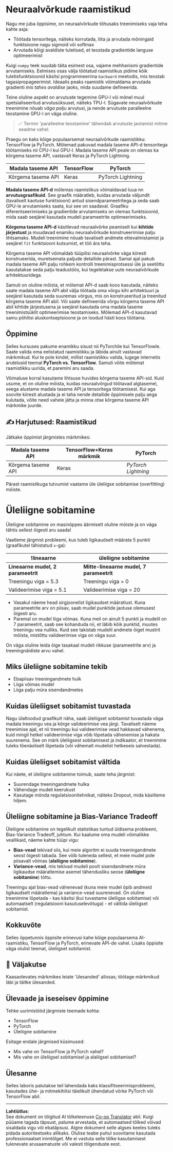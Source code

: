 <!--
CO_OP_TRANSLATOR_METADATA:
{
  "original_hash": "b5466bcedc3c75aa35476270362f626a",
  "translation_date": "2025-10-11T11:16:07+00:00",
  "source_file": "15-rag-and-vector-databases/data/frameworks.md",
  "language_code": "et"
}
-->
# Neuraalvõrkude raamistikud

Nagu me juba õppisime, on neuraalvõrkude tõhusaks treenimiseks vaja teha kahte asja:

* Töötada tensoritega, näiteks korrutada, liita ja arvutada mõningaid funktsioone nagu sigmoid või softmax
* Arvutada kõigi avaldiste tuletised, et teostada gradientide languse optimeerimist

Kuigi `numpy` teek suudab täita esimest osa, vajame mehhanismi gradientide arvutamiseks. Eelmises osas välja töötatud raamistikus pidime kõik tuletisfunktsioonid käsitsi programmeerima `backward` meetodis, mis teostab tagasipropageerimist. Ideaalis peaks raamistik võimaldama arvutada gradienti *mis tahes avaldise* jaoks, mida suudame defineerida.

Teine oluline aspekt on arvutuste tegemine GPU-l või mõnel muul spetsialiseeritud arvutusüksusel, näiteks TPU-l. Sügavate neuraalvõrkude treenimine nõuab *väga palju* arvutusi, ja nende arvutuste paralleelne teostamine GPU-l on väga oluline.

> ✅ Termin 'paralleelne teostamine' tähendab arvutuste jaotamist mitme seadme vahel.

Praegu on kaks kõige populaarsemat neuraalvõrkude raamistikku: TensorFlow ja PyTorch. Mõlemad pakuvad madala taseme API-d tensoritega töötamiseks nii CPU-l kui GPU-l. Madala taseme API peale on olemas ka kõrgema taseme API, vastavalt Keras ja PyTorch Lightning.

Madala taseme API | TensorFlow | PyTorch
------------------|-----------------------|-----------------------
Kõrgema taseme API | Keras | PyTorch Lightning

**Madala taseme API-d** mõlemas raamistikus võimaldavad luua nn **arvutusgraafikuid**. See graafik määratleb, kuidas arvutada väljundit (tavaliselt kaotuse funktsiooni) antud sisendparameetritega ja seda saab GPU-le arvutamiseks saata, kui see on saadaval. Graafiku diferentseerimiseks ja gradientide arvutamiseks on olemas funktsioonid, mida saab seejärel kasutada mudeli parameetrite optimeerimiseks.

**Kõrgema taseme API-d** käsitlevad neuraalvõrke peamiselt kui **kihtide järjestust** ja muudavad enamiku neuraalvõrkude konstrueerimise palju lihtsamaks. Mudeli treenimine nõuab tavaliselt andmete ettevalmistamist ja seejärel `fit` funktsiooni kutsumist, et töö ära teha.

Kõrgema taseme API võimaldab tüüpilisi neuraalvõrke väga kiiresti konstrueerida, muretsemata paljude detailide pärast. Samal ajal pakub madala taseme API palju rohkem kontrolli treenimisprotsessi üle ja seetõttu kasutatakse seda palju teadustöös, kui tegeletakse uute neuraalvõrkude arhitektuuridega.

Samuti on oluline mõista, et mõlemat API-d saab koos kasutada, näiteks saate madala taseme API abil välja töötada oma võrgu kihi arhitektuuri ja seejärel kasutada seda suuremas võrgus, mis on konstrueeritud ja treenitud kõrgema taseme API abil. Või saate defineerida võrgu kõrgema taseme API abil kihtide järjestusena ja seejärel kasutada oma madala taseme treenimistsüklit optimeerimise teostamiseks. Mõlemad API-d kasutavad samu põhilisi aluskontseptsioone ja on loodud hästi koos töötama.

## Õppimine

Selles kursuses pakume enamikku sisust nii PyTorchile kui TensorFlowle. Saate valida oma eelistatud raamistikku ja läbida ainult vastavad märkmikud. Kui te pole kindel, millist raamistikku valida, lugege internetis arutelusid teemal **PyTorch vs. TensorFlow**. Samuti võite mõlemat raamistikku uurida, et paremini aru saada.

Võimaluse korral kasutame lihtsuse huvides kõrgema taseme API-sid. Kuid usume, et on oluline mõista, kuidas neuraalvõrgud töötavad algtasemel, seega alustame madala taseme API ja tensoritega töötamisest. Kui aga soovite kiiresti alustada ja ei taha nende detailide õppimisele palju aega kulutada, võite need vahele jätta ja minna otse kõrgema taseme API märkmike juurde.

## ✍️ Harjutused: Raamistikud

Jätkake õppimist järgmistes märkmikes:

Madala taseme API | TensorFlow+Keras märkmik | PyTorch
------------------|--------------------------|-----------------------
Kõrgema taseme API | Keras | *PyTorch Lightning*

Pärast raamistikuga tutvumist vaatame üle üleliigse sobitamise (overfitting) mõiste.

# Üleliigne sobitamine

Üleliigne sobitamine on masinõppes äärmiselt oluline mõiste ja on väga tähtis sellest õigesti aru saada!

Vaatleme järgmist probleemi, kus tuleb ligikaudselt määrata 5 punkti (graafikutel tähistatud `x`-ga):

!lineaarne | üleliigne sobitamine
-------------------------|--------------------------
**Lineaarne mudel, 2 parameetrit** | **Mitte-lineaarne mudel, 7 parameetrit**
Treeningu viga = 5.3 | Treeningu viga = 0
Valideerimise viga = 5.1 | Valideerimise viga = 20

* Vasakul näeme head sirgjoonelist ligikaudset määratlust. Kuna parameetrite arv on piisav, saab mudel punktide jaotuse olemusest õigesti aru.
* Paremal on mudel liiga võimas. Kuna meil on ainult 5 punkti ja mudelil on 7 parameetrit, saab see kohanduda nii, et läbib kõik punktid, muutes treeningu vea nulliks. Kuid see takistab mudelil andmete õiget mustrit mõista, mistõttu valideerimise viga on väga suur.

On väga oluline leida õige tasakaal mudeli rikkuse (parameetrite arv) ja treeningnäidiste arvu vahel.

## Miks üleliigne sobitamine tekib

  * Ebapiisav treeningandmete hulk
  * Liiga võimas mudel
  * Liiga palju müra sisendandmetes

## Kuidas üleliigset sobitamist tuvastada

Nagu ülaltoodud graafikult näha, saab üleliigset sobitamist tuvastada väga madala treeningu vea ja kõrge valideerimise vea järgi. Tavaliselt näeme treenimise ajal, et nii treeningu kui valideerimise vead hakkavad vähenema, kuid mingil hetkel valideerimise viga võib lõpetada vähenemise ja hakata suurenema. See on märk üleliigsest sobitamisest ja indikaator, et treenimine tuleks tõenäoliselt lõpetada (või vähemalt mudelist hetkeseis salvestada).

## Kuidas üleliigset sobitamist vältida

Kui näete, et üleliigne sobitamine toimub, saate teha järgmist:

 * Suurendage treeningandmete hulka
 * Vähendage mudeli keerukust
 * Kasutage mõnda regulatsioonitehnikat, näiteks Dropout, mida käsitleme hiljem.

## Üleliigne sobitamine ja Bias-Variance Tradeoff

Üleliigne sobitamine on tegelikult statistikas tuntud üldisema probleemi, Bias-Variance Tradeoff, juhtum. Kui kaalume oma mudeli võimalikke veallikaid, näeme kahte tüüpi vigu:

* **Bias-vead** tekivad siis, kui meie algoritm ei suuda treeningandmete seost õigesti tabada. See võib tuleneda sellest, et meie mudel pole piisavalt võimas (**alaliigne sobitamine**).
* **Variance-vead**, mis tekivad mudeli poolt sisendandmete müra ligikaudse määratlemise asemel tähendusliku seose (**üleliigne sobitamine**) tõttu.

Treeningu ajal bias-vead vähenevad (kuna meie mudel õpib andmeid ligikaudselt määratlema) ja variance-vead suurenevad. On oluline treenimine lõpetada - kas käsitsi (kui tuvastame üleliigse sobitamise) või automaatselt (regulatsiooni kasutuselevõtuga) - et vältida üleliigset sobitamist.

## Kokkuvõte

Selles õppetunnis õppisite erinevusi kahe kõige populaarsema AI-raamistiku, TensorFlow ja PyTorch, erinevate API-de vahel. Lisaks õppisite väga olulist teemat, üleliigset sobitamist.

## 🚀 Väljakutse

Kaasaolevates märkmikes leiate 'ülesanded' allosas; töötage märkmikud läbi ja täitke ülesanded.

## Ülevaade ja iseseisev õppimine

Tehke uurimistööd järgmiste teemade kohta:

- TensorFlow
- PyTorch
- Üleliigne sobitamine

Esitage endale järgmised küsimused:

- Mis vahe on TensorFlow ja PyTorch vahel?
- Mis vahe on üleliigsel sobitamisel ja alaliigsel sobitamisel?

## Ülesanne

Selles laboris palutakse teil lahendada kaks klassifitseerimisprobleemi, kasutades ühe- ja mitmekihilisi täielikult ühendatud võrke PyTorch või TensorFlow abil.

---

**Lahtiütlus**:  
See dokument on tõlgitud AI tõlketeenuse [Co-op Translator](https://github.com/Azure/co-op-translator) abil. Kuigi püüame tagada täpsust, palume arvestada, et automaatsed tõlked võivad sisaldada vigu või ebatäpsusi. Algne dokument selle algses keeles tuleks pidada autoriteetseks allikaks. Olulise teabe puhul soovitame kasutada professionaalset inimtõlget. Me ei vastuta selle tõlke kasutamisest tulenevate arusaamatuste või valesti tõlgenduste eest.